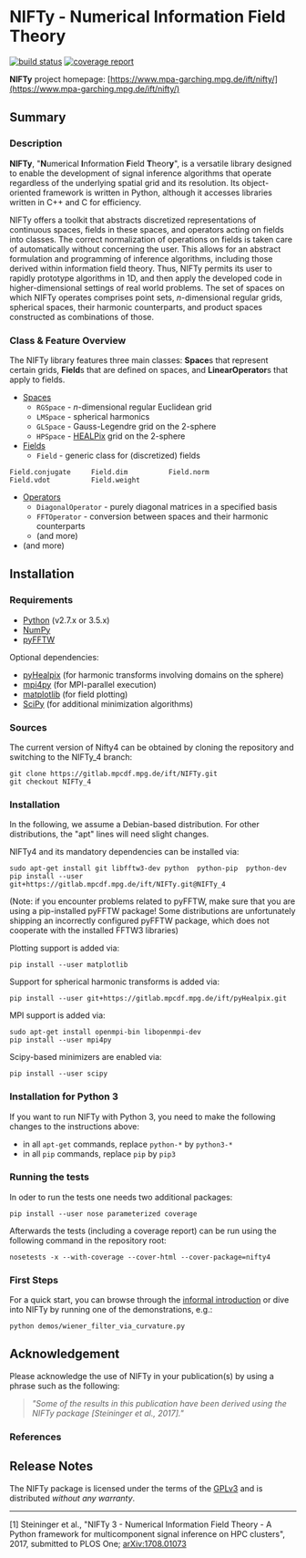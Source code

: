 NIFTy - Numerical Information Field Theory
==========================================
[![build status](https://gitlab.mpcdf.mpg.de/ift/NIFTy/badges/NIFTy_4/build.svg)](https://gitlab.mpcdf.mpg.de/ift/NIFTy/commits/NIFTy_4)
[![coverage report](https://gitlab.mpcdf.mpg.de/ift/NIFTy/badges/NIFTy_4/coverage.svg)](https://gitlab.mpcdf.mpg.de/ift/NIFTy/commits/NIFTy_4)

**NIFTy** project homepage:
[https://www.mpa-garching.mpg.de/ift/nifty/](https://www.mpa-garching.mpg.de/ift/nifty/)

Summary
-------

### Description

**NIFTy**, "**N**umerical **I**nformation **F**ield **T**heor<strong>y</strong>", is
a versatile library designed to enable the development of signal
inference algorithms that operate regardless of the underlying spatial
grid and its resolution. Its object-oriented framework is written in
Python, although it accesses libraries written in C++ and C for
efficiency.

NIFTy offers a toolkit that abstracts discretized representations of
continuous spaces, fields in these spaces, and operators acting on
fields into classes. The correct normalization of operations on
fields is taken care of automatically without concerning the user. This
allows for an abstract formulation and programming of inference
algorithms, including those derived within information field theory.
Thus, NIFTy permits its user to rapidly prototype algorithms in 1D, and
then apply the developed code in higher-dimensional settings of real
world problems. The set of spaces on which NIFTy operates comprises
point sets, *n*-dimensional regular grids, spherical spaces, their
harmonic counterparts, and product spaces constructed as combinations of
those.

### Class & Feature Overview

The NIFTy library features three main classes: **Space**s that represent
certain grids, **Field**s that are defined on spaces, and **LinearOperator**s
that apply to fields.

-   [Spaces](https://www.mpa-garching.mpg.de/ift/nifty/space.html)
    -   `RGSpace` - *n*-dimensional regular Euclidean grid
    -   `LMSpace` - spherical harmonics
    -   `GLSpace` - Gauss-Legendre grid on the 2-sphere
    -   `HPSpace` - [HEALPix](https://sourceforge.net/projects/healpix/)
        grid on the 2-sphere
-   [Fields](https://www.mpa-garching.mpg.de/ift/nifty/field.html)
    -   `Field` - generic class for (discretized) fields

<!-- -->

    Field.conjugate     Field.dim          Field.norm
    Field.vdot          Field.weight

-   [Operators](https://www.mpa-garching.mpg.de/ift/nifty/operator.html)
    -   `DiagonalOperator` - purely diagonal matrices in a specified
        basis
    -   `FFTOperator` - conversion between spaces and their harmonic
                        counterparts
    -   (and more)
-   (and more)

Installation
------------

### Requirements

- [Python](https://www.python.org/) (v2.7.x or 3.5.x)
- [NumPy](https://www.numpy.org/)
- [pyFFTW](https://pypi.python.org/pypi/pyFFTW)

Optional dependencies:
- [pyHealpix](https://gitlab.mpcdf.mpg.de/ift/pyHealpix) (for harmonic
    transforms involving domains on the sphere)
- [mpi4py](https://mpi4py.scipy.org) (for MPI-parallel execution)
- [matplotlib](https://matplotlib.org/) (for field plotting)
- [SciPy](https://www.scipy.org/) (for additional minimization algorithms)

### Sources

The current version of Nifty4 can be obtained by cloning the repository and
switching to the NIFTy_4 branch:

    git clone https://gitlab.mpcdf.mpg.de/ift/NIFTy.git
    git checkout NIFTy_4

### Installation

In the following, we assume a Debian-based distribution. For other
distributions, the "apt" lines will need slight changes.

NIFTy4 and its mandatory dependencies can be installed via:

    sudo apt-get install git libfftw3-dev python  python-pip  python-dev
    pip install --user git+https://gitlab.mpcdf.mpg.de/ift/NIFTy.git@NIFTy_4

(Note: if you encounter problems related to pyFFTW, make sure that you are using
a pip-installed pyFFTW package! Some distributions are unfortunately shipping
an incorrectly configured pyFFTW package, which does not cooperate with the
installed FFTW3 libraries)

Plotting support is added via:

    pip install --user matplotlib

Support for spherical harmonic transforms is added via:

    pip install --user git+https://gitlab.mpcdf.mpg.de/ift/pyHealpix.git

MPI support is added via:

    sudo apt-get install openmpi-bin libopenmpi-dev
    pip install --user mpi4py

Scipy-based minimizers are enabled via:

    pip install --user scipy

### Installation for Python 3

If you want to run NIFTy with Python 3, you need to make the following changes
to the instructions above:

- in all `apt-get` commands, replace `python-*` by `python3-*`
- in all `pip` commands, replace `pip` by `pip3`

### Running the tests

In oder to run the tests one needs two additional packages:

    pip install --user nose parameterized coverage

Afterwards the tests (including a coverage report) can be run using the
following command in the repository root:

    nosetests -x --with-coverage --cover-html --cover-package=nifty4


### First Steps

For a quick start, you can browse through the [informal
introduction](https://www.mpa-garching.mpg.de/ift/nifty/start.html) or
dive into NIFTy by running one of the demonstrations, e.g.:

    python demos/wiener_filter_via_curvature.py

Acknowledgement
---------------

Please acknowledge the use of NIFTy in your publication(s) by using a
phrase such as the following:

> *"Some of the results in this publication have been derived using the
> NIFTy package [Steininger et al., 2017]."*

### References

Release Notes
-------------

The NIFTy package is licensed under the terms of the
[GPLv3](https://www.gnu.org/licenses/gpl.html) and is distributed
*without any warranty*.

* * * * *

[1] Steininger et al., "NIFTy 3 - Numerical Information Field Theory - A Python framework for multicomponent signal inference on HPC clusters", 2017, submitted to PLOS One;
[arXiv:1708.01073](https://arxiv.org/abs/1708.01073)
